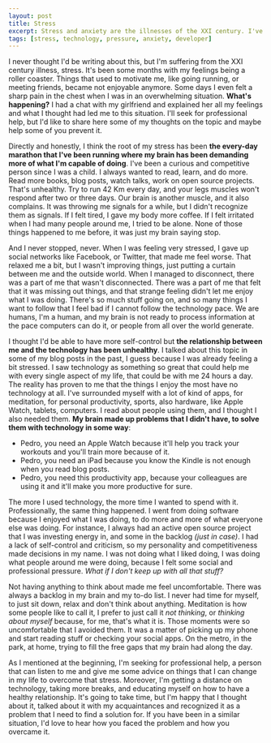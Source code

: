 ```yaml
---
layout: post
title: Stress
excerpt: Stress and anxiety are the illnesses of the XXI century. I've suffering from them and I share in this blog post how it ended up happening and what I'm doing to overcome them.
tags: [stress, technology, pressure, anxiety, developer]
---
```


I never thought I'd be writing about this, but I'm suffering from the XXI century illness, stress. It's been some months with my feelings being a roller coaster. Things that used to motivate me, like going running, or meeting friends, became not enjoyable anymore. Some days I even felt a sharp pain in the chest when I was in an overwhelming situation. **What's happening?** I had a chat with my girlfriend and explained her all my feelings and what I thought had led me to this situation. I'll seek for professional help, but I'd like to share here some of my thoughts on the topic and maybe help some of you prevent it.

Directly and honestly, I think the root of my stress has been **the every-day marathon that I've been running where my brain has been demanding more of what I'm capable of doing**. I've been a curious and competitive person since I was a child. I always wanted to read, learn, and do more. Read more books, blog posts, watch talks, work on open source projects. That's unhealthy. Try to run 42 Km every day, and your legs muscles won't respond after two or three days. Our brain is another muscle, and it also complains. It was throwing me signals for a while, but I didn't recognize them as signals. If I felt tired, I gave my body more coffee. If I felt irritated when I had many people around me, I tried to be alone. None of those things happened to me before, it was just my brain saying stop.

And I never stopped, never. When I was feeling very stressed, I gave up social networks like Facebook, or Twitter, that made me feel worse. That relaxed me a bit, but I wasn't improving things, just putting a curtain between me and the outside world. When I managed to disconnect, there was a part of me that wasn't disconnected. There was a part of me that felt that it was missing out things, and that strange feeling didn't let me enjoy what I was doing. There's so much stuff going on, and so many things I want to follow that I feel bad if I cannot follow the technology pace. We are humans, I'm a human, and my brain is not ready to process information at the pace computers can do it, or people from all over the world generate.

I thought I'd be able to have more self-control but **the relationship between me and the technology has been unhealthy**. I talked about this topic in some of my blog posts in the past, I guess because I was already feeling a bit stressed. I saw technology as something so great that could help me with every single aspect of my life, that could be with me 24 hours a day. The reality has proven to me that the things I enjoy the most have no technology at all. I've surrounded myself with a lot of kind of apps, for meditation, for personal productivity, sports, also hardware, like Apple Watch, tablets, computers. I read about people using them, and I thought I also needed them. **My brain made up problems that I didn't have, to solve them with technology in some way**:

- Pedro, you need an Apple Watch because it'll help you track your workouts and you'll train more because of it.
- Pedro, you need an iPad because you know the Kindle is not enough when you read blog posts.
- Pedro, you need this productivity app, because your colleagues are using it and it'll make you more productive for sure.

The more I used technology, the more time I wanted to spend with it. Professionally, the same thing happened. I went from doing software because I enjoyed what I was doing, to do more and more of what everyone else was doing. For instance, I always had an active open source project that I was investing energy in, and some in the backlog _(just in case)_. I had a lack of self-control and criticism, so my personality and competitiveness made decisions in my name. I was not doing what I liked doing, I was doing what people around me were doing, because I felt some social and professional pressure. _What if I don't keep up with all that stuff?_

Not having anything to think about made me feel uncomfortable. There was always a backlog in my brain and my to-do list. I never had time for myself, to just sit down, relax and don't think about anything. Meditation is how some people like to call it, I prefer to just call it _not thinking_, or _thinking about myself_ because, for me, that's what it is. Those moments were so uncomfortable that I avoided them. It was a matter of picking up my phone and start reading stuff or checking your social apps. On the metro, in the park, at home, trying to fill the free gaps that my brain had along the day.

As I mentioned at the beginning, I'm seeking for professional help, a person that can listen to me and give me some advice on things that I can change in my life to overcome that stress. Moreover, I'm getting a distance on technology, taking more breaks, and educating myself on how to have a healthy relationship. It's going to take time, but I'm happy that I thought about it, talked about it with my acquaintances and recognized it as a problem that I need to find a solution for. If you have been in a similar situation, I'd love to hear how you faced the problem and how you overcame it.
